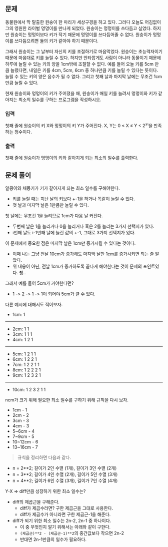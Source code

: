 ## 문제
동물원에서 막 탈출한 원숭이 한 마리가 세상구경을 하고 있다. 그러다 오늘도 어김없이 그의 영원한 라이벌 멍멍이를 만나게 되었다. 원숭이는 멍멍이를 쓰다듬고 싶었다. 하지만 원숭이는 멍멍이보다 키가 작기 때문에 멍멍이를 쓰다듬어줄 수 없다. 원숭이가 멍멍이를 쓰다듬으려면 둘의 키가 같아야 하기 때문이다.

그래서 원숭이는 그 날부터 자신의 키를 조절하기로 마음먹었다. 원숭이는 초능력자이기 때문에 마음대로 키를 늘릴 수 있다. 하지만 안타깝게도 사람이 아니라 동물이기 때문에 하루에 늘릴 수 있는 키의 양을 1cm밖에 조절할 수 없다. 예를 들어 오늘 키를 5cm 만큼 늘렸다면, 내일은 키를 4cm, 5cm, 6cm 중 하나만큼 키를 늘릴 수 있다는 뜻이다. 늘릴 수 있는 키의 양은 음수가 될 수 없다. 그리고 첫째 날과 마지막 날에는 무조건 1cm 만큼 늘릴 수 있다.

현재 원숭이와 멍멍이의 키가 주어졌을 때, 원숭이가 매일 키를 늘려서 멍멍이와 키가 같아지는 최소의 일수를 구하는 프로그램을 작성하시오.

### 입력
첫째 줄에 원숭이의 키 X와 멍멍이의 키 Y가 주어진다. X, Y는 0 ≤ X ≤ Y < 2³¹을 만족하는 정수이다.

### 출력
첫째 줄에 원숭이가 멍멍이의 키와 같아지게 되는 최소의 일수를 출력한다.

## 문제 풀이
알콩이와 채몽키가 키가 같아지게 되는 최소 일수를 구해야한다.
- 키를 늘릴 때는 지난 날의 키보다 +-1을 하거나 똑같이 늘릴 수 있다.
- 첫 날과 마지막 날은 1만큼만 늘릴 수 있다.

첫 날에는 무조건 1을 늘리므로 1cm가 다음 날 커진다.
- 두번째 날은 1을 늘리거나 0을 늘리거나 혹은 2를 늘리는 3가지 선택지가 있다.
- i번째 날도 i-1번째 날에 늘린 값의 +-1, 그대로 3가지 선택지가 있다.

이 문제에서 중요한 점은 마지막 날은 1cm만 증가시킬 수 있다는 것이다. 
- 이때 나는 그냥 전날 10cm가 증가해도 마지막 날만 1cm를 증가시키면 되는 줄 알았다.
- 위 내용이 아닌, 전날 1cm가 증가하도록 끝나게 해야한다는 것이 문제의 포인트였다. 췟..

그래서 예를 들어 5cm가 커야한다면?
- 1 -> 2 -> 1 -> 1이 되어야 5cm가 클 수 있다.

다른 예시에 대해서도 적어보자.

- 1cm: 1 
---
- 2cm: 1 1
- 3cm: 1 1 1
- 4cm: 1 2 1
---
- 5cm: 1 2 1 1
- 6cm: 1 2 2 1
- 7cm: 1 2 2 1 1
- 8cm: 1 2 2 2 1
- 9cm: 1 2 3 2 1
---
- 10cm: 1 2 3 2 1 1

ncm가 크기 위해 필요한 최소 일수를 구하기 위해 규칙을 다시 보자.

- 1cm - 1
- 2cm - 2
- 3cm - 3
- 4cm - 3
- 5~6cm - 4
- 7~9cm - 5
- 10~12cm - 6
- 13~16cm - 7

> 규칙을 정리하면 다음과 같다.

- n = 2**2; 길이가 2인 수열 (1개), 길이가 3인 수열 (2개)
- n = 3**2; 길이가 4인 수열 (2개), 길이가 5인 수열 (3개)
- n = 4**2; 길이가 6인 수열 (3개), 길이가 7인 수열 (4개)

Y-X => diff만큼 성장하기 위한 최소 일수는?
- diff의 제곱근을 구해준다.
    - diff가 제곱수라면? 구한 제곱근을 그대로 사용한다.
    - diff가 제곱수가 아니라면 구한 제곱근-1을 해준다.
- diff가 되기 위한 최소 일수는 2n-2, 2n-1 중 하나이다.
    - 이 중 무엇인지 알기 위해서는 아래와 같이 구한다.
    - `(제곱근)**2 - (제곱근-1)**2`의 중간값보다 작으면 2n-2
    - 반대면 2n-1만큼의 일수가 필요하다.